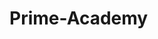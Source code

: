 # Prime-Academy

<!DOCTYPE html>
<html lang="en">
<head>
<style
  <meta charset="UTF-8">
    <meta name="viewport" content="width=device-width, initial-scale=1.0">
    <title>Resume - Lissette Velec</title>
	
	
		<!--comments of CSS Elements -->

	
	body {
            font: silver;
            margin: 0;
            padding: 0;
            background-color: #silver;
        }
        
        header {
            background: #3ab13f;
            color: #silver
            padding-top: 30px;
            min-height: 70px;
        }
       

       
	<!--comments of HTML  styling  elments Symbols B for bold my name-->

       
    </style>
</head>
<body>
    <header>
  <center>
    <h1>Lissette Velec</h1>  <!--comments some commons elemennts in  using H I can create from bigger to smaller like h1,h3 or h6-->

    <h6> lissettevelec@gmail.com</h6>
    <h6>Phone: 763-670-2966</h6>
    <h6> Minneapolis Minnesota</h6>
  </center>

  <head>

    <!--comments of employement <p> Paragraph Order lis ol H1 H2 & so on for systematic values-->

  <body>

    </div>

    <h1>Professional Experience</h1>
    <h2>Network Technician</h2>

    <b>ElieSys Computer Services (2019 – 2023)</b>

    <ol>Wireless & Technical Troubleshooting</ol>
    <ol>Rebuilding & Repairing PC workstations and printers</ol>
    <ol>Managing protocols, products through life cycle, local area network design & network projects >Patiently providing install, configuration</ol>

    <!--This Time I use h3 to keep consistant for hight performance  -->

    <h3>Translator</h3>
    <b>MTIS Translation (2014 – 2019)</b>
    <ol>
      <ol>Efficiently conduct general interpretation to customers, and learly relay information</ol>

      <ol>Listen to aspects of a caller's message such as tone, intention or style, understanding statements made in foreign language.</ol>
      
      <h2>Education</h2>
        <p>Liberal Arts, St Paul College</p>
        
        </head>
        
          <!--  bullet points, I use list orderto give better looks  -->
          <h2>Skills</h2>
        <ul>
            <li>Axure RP</li>
            <li>Tableau Analytics</li>
            <li>GIS Technologies</li>
            <li>System Design</li>
            <li>ArcGIS</li>
            <li>R Programming</li>
            <li>User Interface Design</li>
            <li>Oracle Database</li>
            <li>Python Programming</li>
            <li>UNIX Systems</li>
        </ul>
            
            <div> 
      <h2>Languages</h2>
             <p>English, Spanish, Portuguese, Italian (Intermediary), German (Beginner)</p>
   </div>
   <body>
   </html>
  
